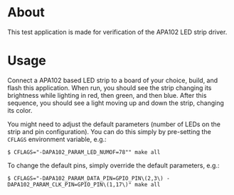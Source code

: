 # About
This test application is made for verification of the APA102 LED strip driver.

# Usage
Connect a APA102 based LED strip to a board of your choice, build, and flash
this application. When run, you should see the strip changing its brightness
while lighting in red, then green, and then blue. After this sequence, you
should see a light moving up and down the strip, changing its color.


You might need to adjust the default parameters (number of LEDs on the strip and
pin configuration). You can do this simply by pre-setting the `CFLAGS`
environment variable, e.g.:
```
$ CFLAGS="-DAPA102_PARAM_LED_NUMOF=78"" make all
```

To change the default pins, simply override the default parameters, e.g.:
```
$ CFLAGS="-DAPA102_PARAM_DATA_PIN=GPIO_PIN\(2,3\) -DAPA102_PARAM_CLK_PIN=GPIO_PIN\(1,17\)" make all
```
